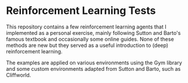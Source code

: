 # Reinforcement Learning Tests

This repository contains a few reinforcement learning agents that I implemented as a personal exercise, mainly following Sutton and Barto's famous textbook and occasionally some online guides. None of these methods are new but they served as a useful introduction to (deep) reinforcement learning. 

The examples are applied on various environments using the Gym library and some custom environments adapted from Sutton and Barto, such as Cliffworld. 